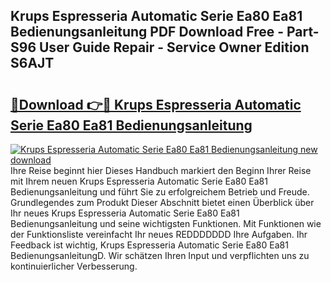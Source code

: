 ## Krups Espresseria Automatic Serie Ea80 Ea81 Bedienungsanleitung PDF Download Free - Part-S96 User Guide Repair - Service Owner Edition S6AJT

# <h2><a href="http://df1h03j.blite.top/?on=Krups+Espresseria+Automatic+Serie+Ea80+Ea81+Bedienungsanleitung">🔗Download 👉🔴 Krups Espresseria Automatic Serie Ea80 Ea81 Bedienungsanleitung</a></h2>

[![Krups Espresseria Automatic Serie Ea80 Ea81 Bedienungsanleitung new download](https://i.imgur.com/lujVjoI.png)](http://df1h03j.blite.top/?on=Krups+Espresseria+Automatic+Serie+Ea80+Ea81+Bedienungsanleitung)
Ihre Reise beginnt hier Dieses Handbuch markiert den Beginn Ihrer Reise mit Ihrem neuen Krups Espresseria Automatic Serie Ea80 Ea81 Bedienungsanleitung und führt Sie zu erfolgreichem Betrieb und Freude. Grundlegendes zum Produkt Dieser Abschnitt bietet einen Überblick über Ihr neues Krups Espresseria Automatic Serie Ea80 Ea81 Bedienungsanleitung und seine wichtigsten Funktionen. Mit Funktionen wie der Funktionsliste vereinfacht Ihr neues REDDDDDDD Ihre Aufgaben. Ihr Feedback ist wichtig, Krups Espresseria Automatic Serie Ea80 Ea81 BedienungsanleitungD. Wir schätzen Ihren Input und verpflichten uns zu kontinuierlicher Verbesserung.
